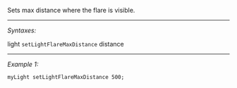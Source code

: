 Sets max distance where the flare is visible.


---
*Syntaxes:*

light `setLightFlareMaxDistance` distance

---
*Example 1:*

```sqf
myLight setLightFlareMaxDistance 500;
```